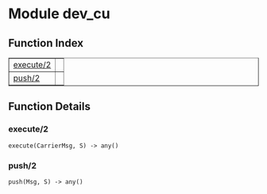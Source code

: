 

# Module dev_cu #

<a name="index"></a>

## Function Index ##


<table width="100%" border="1" cellspacing="0" cellpadding="2" summary="function index"><tr><td valign="top"><a href="#execute-2">execute/2</a></td><td></td></tr><tr><td valign="top"><a href="#push-2">push/2</a></td><td></td></tr></table>


<a name="functions"></a>

## Function Details ##

<a name="execute-2"></a>

### execute/2 ###

`execute(CarrierMsg, S) -> any()`

<a name="push-2"></a>

### push/2 ###

`push(Msg, S) -> any()`

